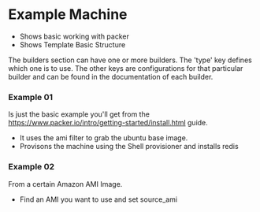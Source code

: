 # Example Machine



* Shows basic working with packer
* Shows Template Basic Structure

The builders section can have one or more builders. The 'type'
key defines which one is to use. The other keys are configurations
for that particular builder and can be found in the documentation
of each builder.

### Example 01

Is just the basic example you'll get from the
https://www.packer.io/intro/getting-started/install.html guide.

* It uses the ami filter to grab the ubuntu base image.
* Provisons the machine using the Shell provisioner and installs redis


### Example 02

From a certain Amazon AMI Image.

* Find an AMI you want to use and set source_ami

